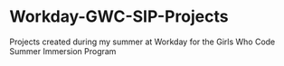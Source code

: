 # Workday-GWC-SIP-Projects
Projects created during my summer at Workday for the Girls Who Code Summer Immersion Program
